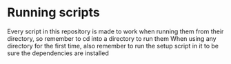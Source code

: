 # Running scripts
Every script in this repository is made to work when running them from their directory, so remember to cd into a directory to run them
When using any directory for the first time, also remember to run the setup script in it to be sure the dependencies are installed